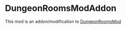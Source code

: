 ﻿# DungeonRoomsModAddon
 This mod is an addon/modification to <a href=https://github.com/Quantizr/DungeonRoomsMod>DungeonRoomsMod</a>
